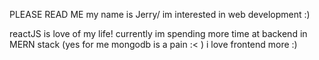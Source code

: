 PLEASE READ ME
my name is Jerry/
im interested in web development :)

reactJS is love of my life! 
currently im spending more time at backend in MERN stack (yes for me mongodb is a pain :< )
i love frontend more :) 
